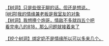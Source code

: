 [【树洞】只是些很无聊的话。但还是想说。](http://tieba.baidu.com/p/4864534244?see_lz=1&pn=)   
[[树洞]我的情缘兼老板是我室友的对象](http://tieba.baidu.com/p/4863782246?see_lz=1&pn=)   
[【树洞】我想撩个炮哥，情敌不多就四五个吧](http://tieba.baidu.com/p/4864400400?see_lz=1&pn=)   
[看完电八的818，那么问题就接着来了](http://tieba.baidu.com/p/4864668134?see_lz=1&pn=)   
[](http://tieba.baidu.com/p/4864697259?see_lz=1&pn=)   
[【挖个树洞】绑定奶不是情缘所以可以多来几个。](http://tieba.baidu.com/p/4864600578?see_lz=1&pn=)   
